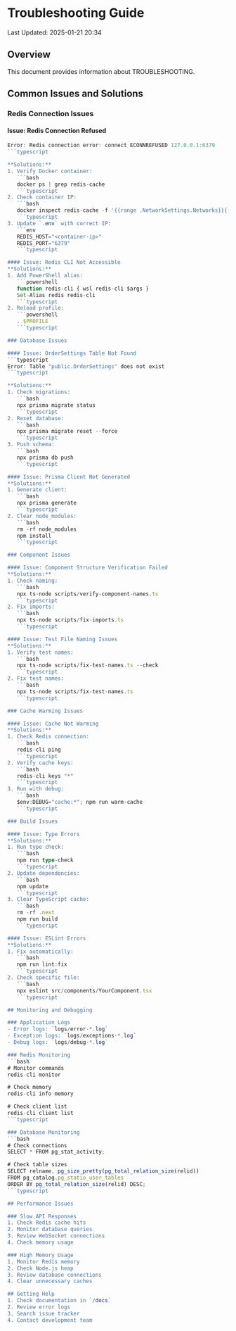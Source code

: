 # Troubleshooting Guide
Last Updated: 2025-01-21 20:34

## Overview

This document provides information about TROUBLESHOOTING.


## Common Issues and Solutions

### Redis Connection Issues

#### Issue: Redis Connection Refused
```typescript
Error: Redis connection error: connect ECONNREFUSED 127.0.0.1:6379
```typescript

**Solutions:**
1. Verify Docker container:
   ```bash
   docker ps | grep redis-cache
   ```typescript
2. Check container IP:
   ```bash
   docker inspect redis-cache -f '{{range .NetworkSettings.Networks}}{{.IPAddress}}{{end}}'
   ```typescript
3. Update `.env` with correct IP:
   ```env
   REDIS_HOST="<container-ip>"
   REDIS_PORT="6379"
   ```typescript

#### Issue: Redis CLI Not Accessible
**Solutions:**
1. Add PowerShell alias:
   ```powershell
   function redis-cli { wsl redis-cli $args }
   Set-Alias redis redis-cli
   ```typescript
2. Reload profile:
   ```powershell
   . $PROFILE
   ```typescript

### Database Issues

#### Issue: OrderSettings Table Not Found
```typescript
Error: Table "public.OrderSettings" does not exist
```typescript

**Solutions:**
1. Check migrations:
   ```bash
   npx prisma migrate status
   ```typescript
2. Reset database:
   ```bash
   npx prisma migrate reset --force
   ```typescript
3. Push schema:
   ```bash
   npx prisma db push
   ```typescript

#### Issue: Prisma Client Not Generated
**Solutions:**
1. Generate client:
   ```bash
   npx prisma generate
   ```typescript
2. Clear node_modules:
   ```bash
   rm -rf node_modules
   npm install
   ```typescript

### Component Issues

#### Issue: Component Structure Verification Failed
**Solutions:**
1. Check naming:
   ```bash
   npx ts-node scripts/verify-component-names.ts
   ```typescript
2. Fix imports:
   ```bash
   npx ts-node scripts/fix-imports.ts
   ```typescript

#### Issue: Test File Naming Issues
**Solutions:**
1. Verify test names:
   ```bash
   npx ts-node scripts/fix-test-names.ts --check
   ```typescript
2. Fix test names:
   ```bash
   npx ts-node scripts/fix-test-names.ts
   ```typescript

### Cache Warming Issues

#### Issue: Cache Not Warming
**Solutions:**
1. Check Redis connection:
   ```bash
   redis-cli ping
   ```typescript
2. Verify cache keys:
   ```bash
   redis-cli keys "*"
   ```typescript
3. Run with debug:
   ```bash
   $env:DEBUG="cache:*"; npm run warm-cache
   ```typescript

### Build Issues

#### Issue: Type Errors
**Solutions:**
1. Run type check:
   ```bash
   npm run type-check
   ```typescript
2. Update dependencies:
   ```bash
   npm update
   ```typescript
3. Clear TypeScript cache:
   ```bash
   rm -rf .next
   npm run build
   ```typescript

#### Issue: ESLint Errors
**Solutions:**
1. Fix automatically:
   ```bash
   npm run lint:fix
   ```typescript
2. Check specific file:
   ```bash
   npx eslint src/components/YourComponent.tsx
   ```typescript

## Monitoring and Debugging

### Application Logs
- Error logs: `logs/error-*.log`
- Exception logs: `logs/exceptions-*.log`
- Debug logs: `logs/debug-*.log`

### Redis Monitoring
```bash
# Monitor commands
redis-cli monitor

# Check memory
redis-cli info memory

# Check client list
redis-cli client list
```typescript

### Database Monitoring
```bash
# Check connections
SELECT * FROM pg_stat_activity;

# Check table sizes
SELECT relname, pg_size_pretty(pg_total_relation_size(relid))
FROM pg_catalog.pg_statio_user_tables
ORDER BY pg_total_relation_size(relid) DESC;
```typescript

## Performance Issues

### Slow API Responses
1. Check Redis cache hits
2. Monitor database queries
3. Review WebSocket connections
4. Check memory usage

### High Memory Usage
1. Monitor Redis memory
2. Check Node.js heap
3. Review database connections
4. Clear unnecessary caches

## Getting Help
1. Check documentation in `/docs`
2. Review error logs
3. Search issue tracker
4. Contact development team 